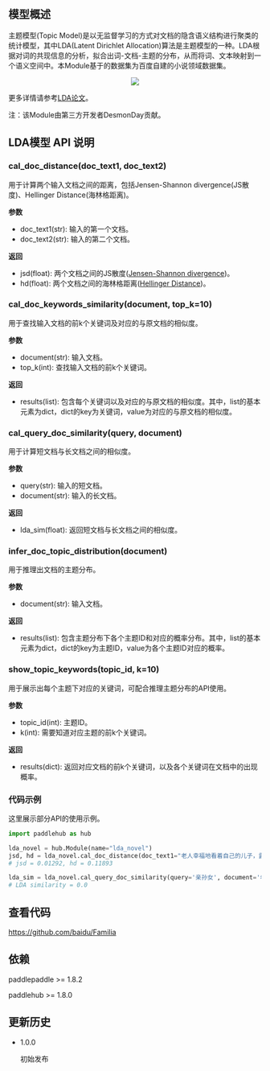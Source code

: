 ## 模型概述

主题模型(Topic Model)是以无监督学习的方式对文档的隐含语义结构进行聚类的统计模型，其中LDA(Latent Dirichlet Allocation)算法是主题模型的一种。LDA根据对词的共现信息的分析，拟合出词-文档-主题的分布，从而将词、文本映射到一个语义空间中。本Module基于的数据集为百度自建的小说领域数据集。

<p align="center">
<img src="https://bj.bcebos.com/paddlehub/model/nlp/semantic_model/lda.png" hspace='10'/> <br />
</p>

更多详情请参考[LDA论文](http://www.jmlr.org/papers/volume3/blei03a/blei03a.pdf)。

注：该Module由第三方开发者DesmonDay贡献。

## LDA模型 API 说明
### cal_doc_distance(doc_text1, doc_text2)
用于计算两个输入文档之间的距离，包括Jensen-Shannon divergence(JS散度)、Hellinger Distance(海林格距离)。

**参数**

- doc_text1(str): 输入的第一个文档。
- doc_text2(str): 输入的第二个文档。

**返回**

- jsd(float): 两个文档之间的JS散度([Jensen-Shannon divergence](https://blog.csdn.net/FrankieHello/article/details/80614422?utm_source=copy))。
- hd(float): 两个文档之间的海林格距离([Hellinger Distance](http://blog.sina.com.cn/s/blog_85f1ffb70101e65d.html))。

### cal_doc_keywords_similarity(document, top_k=10)

用于查找输入文档的前k个关键词及对应的与原文档的相似度。

**参数**

- document(str): 输入文档。
- top_k(int): 查找输入文档的前k个关键词。

**返回**

- results(list): 包含每个关键词以及对应的与原文档的相似度。其中，list的基本元素为dict，dict的key为关键词，value为对应的与原文档的相似度。

### cal_query_doc_similarity(query, document)

用于计算短文档与长文档之间的相似度。

**参数**

- query(str): 输入的短文档。
- document(str): 输入的长文档。

**返回**

- lda_sim(float): 返回短文档与长文档之间的相似度。

### infer_doc_topic_distribution(document)

用于推理出文档的主题分布。

**参数**

- document(str): 输入文档。

**返回**

- results(list): 包含主题分布下各个主题ID和对应的概率分布。其中，list的基本元素为dict，dict的key为主题ID，value为各个主题ID对应的概率。

### show_topic_keywords(topic_id, k=10)

用于展示出每个主题下对应的关键词，可配合推理主题分布的API使用。

**参数**

- topic_id(int): 主题ID。
- k(int): 需要知道对应主题的前k个关键词。

**返回**

- results(dict): 返回对应文档的前k个关键词，以及各个关键词在文档中的出现概率。

### 代码示例

这里展示部分API的使用示例。
``` python
import paddlehub as hub

lda_novel = hub.Module(name="lda_novel")
jsd, hd = lda_novel.cal_doc_distance(doc_text1="老人幸福地看着自己的儿子，露出了欣慰的笑容。", doc_text2="老奶奶看着自己的儿子，幸福地笑了。")
# jsd = 0.01292, hd = 0.11893

lda_sim = lda_novel.cal_query_doc_similarity(query='亲孙女', document='老人激动地打量着面前的女孩，似乎找到了自己的亲孙女一般，双手止不住地颤抖着。')
# LDA similarity = 0.0

```

## 查看代码
https://github.com/baidu/Familia


## 依赖

paddlepaddle >= 1.8.2

paddlehub >= 1.8.0


## 更新历史

* 1.0.0

  初始发布

